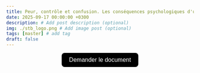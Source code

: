 ```yaml
---
title: Peur, contrôle et confusion. Les conséquences psychologiques d'un leadership toxique dans l'église.
date: 2025-09-17 00:00:00 +0300
description: # Add post description (optional)
img: ./stb_logo.png # Add image post (optional)
tags: [master] # add tag
draft: false
---
```



<!-- Formulaire -->
<form action="https://docs.google.com/forms/d/e/1FAIpQLSdVCtXMKziox9jUpIwxjOXbhoV6kjBt6KO-Z7aDECOle04i2g/viewform" method="get">

<!-- Input invisible -->
<input type="hidden" name="usp" value="pp_url">
<input type="hidden" name="entry.1405150638" value="Peur, contrôle et confusion : les conséquences psychologiques d'un leadership toxique dans l'église">

<!-- Bouton -->
<div style="text-align: center; margin-top: 10px;">
  <button 
	type="submit" 
	style="
	  background-color: black; 
	  color: white; 
	  border: none; 
	  padding: 10px 20px; 
	  font-size: 16px; 
	  border-radius: 8px; 
	  cursor: pointer;
	">
	Demander le document
  </button>
</div>
</form>
